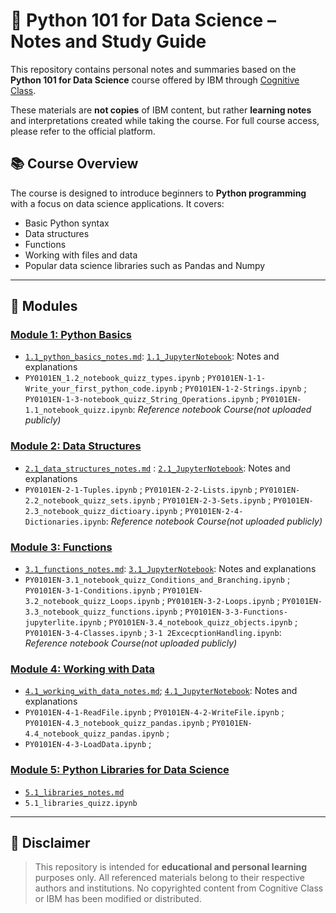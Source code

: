 # 🧠 Python 101 for Data Science – Notes and Study Guide

This repository contains personal notes and summaries based on the **Python 101 for Data Science** course offered by IBM through [Cognitive Class](https://cognitiveclass.ai/courses/python-for-data-science).  

These materials are **not copies** of IBM content, but rather **learning notes** and interpretations created while taking the course. For full course access, please refer to the official platform.

## 📚 Course Overview

The course is designed to introduce beginners to **Python programming** with a focus on data science applications. It covers:

- Basic Python syntax
- Data structures
- Functions
- Working with files and data
- Popular data science libraries such as Pandas and Numpy

---

## 📂 Modules

### [Module 1: Python Basics](./Module_1_Python_Basics/)
- [`1.1_python_basics_notes.md`](./Module_1_Python_Basics/1.1_python_basics_notes.md): [`1.1_JupyterNotebook`](./Module_1_Python_Basics/1.1_python_basics_notes.ipynb): Notes and explanations
- `PY0101EN_1.2_notebook_quizz_types.ipynb` ; `PY0101EN-1-1-Write_your_first_python_code.ipynb` ; `PY0101EN-1-2-Strings.ipynb` ; `PY0101EN-1-3-notebook_quizz_String_Operations.ipynb` ; `PY0101EN-1.1_notebook_quizz.ipynb`: *Reference notebook Course(not uploaded publicly)*

### [Module 2: Data Structures](./Module_2_Data_Structures/)
- [`2.1_data_structures_notes.md`](./Module_2_Data_Structures/2.1_data_structures_notes.md) : [`2.1_JupyterNotebook`](./Module_2_Data_Structures/2.1_data_structures_notes.ipynb): Notes and explanations
- `PY0101EN-2-1-Tuples.ipynb` ; `PY0101EN-2-2-Lists.ipynb` ; `PY0101EN-2.2_notebook_quizz_sets.ipynb` ; `PY0101EN-2-3-Sets.ipynb` ; `PY0101EN-2.3_notebook_quizz_dictioary.ipynb` ; `PY0101EN-2-4-Dictionaries.ipynb`: *Reference notebook Course(not uploaded publicly)*

### [Module 3: Functions](./Module_3_Functions/)
- [`3.1_functions_notes.md`](./Module_3_Functions/3.1_functions_notes.md): [`3.1_JupyterNotebook`](./Module_3_Functions/3.1_functions_notes.ipynb): Notes and explanations
- `PY0101EN-3.1_notebook_quizz_Conditions_and_Branching.ipynb` ; `PY0101EN-3-1-Conditions.ipynb` ; `PY0101EN-3.2_notebook_quizz_Loops.ipynb` ; `PY0101EN-3-2-Loops.ipynb` ; `PY0101EN-3.3_notebook_quizz_functions.ipynb` ; `PY0101EN-3-3-Functions-jupyterlite.ipynb` ; `PY0101EN-3.4_notebook_quizz_objects.ipynb` ; `PY0101EN-3-4-Classes.ipynb` ; `3-1 2ExcecptionHandling.ipynb`: *Reference notebook Course(not uploaded publicly)*



### [Module 4: Working with Data](./Module_4_Working_with_Data/)
- [`4.1_working_with_data_notes.md`](./Module_4_Working_with_Data/4.1_working_with_data_notes.md); [`4.1_JupyterNotebook`](./Module_3_Functions/4.1_working_with_data_notes.ipynb): Notes and explanations
- `PY0101EN-4-1-ReadFile.ipynb` ; `PY0101EN-4-2-WriteFile.ipynb` ; `PY0101EN-4.3_notebook_quizz_pandas.ipynb` ; `PY0101EN-4.4_notebook_quizz_pandas.ipynb` ;
- `PY0101EN-4-3-LoadData.ipynb` ;

### [Module 5: Python Libraries for Data Science](./Module_5_Libraries/)
- [`5.1_libraries_notes.md`](./Module_5_Libraries/5.1_libraries_notes.md)
- `5.1_libraries_quizz.ipynb`

---

## 📝 Disclaimer

> This repository is intended for **educational and personal learning** purposes only. All referenced materials belong to their respective authors and institutions. No copyrighted content from Cognitive Class or IBM has been modified or distributed.

